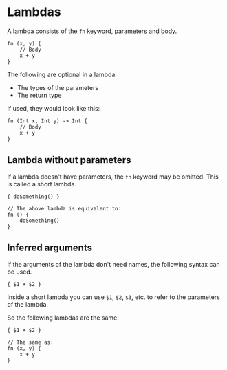 # Lambdas

A lambda consists of the `fn` keyword, parameters and body.

```misti
fn (x, y) {
    // Body
    x + y
}
```

The following are optional in a lambda:

- The types of the parameters
- The return type

If used, they would look like this:

```misti
fn (Int x, Int y) -> Int {
    // Body
    x + y
}
```

## Lambda without parameters

If a lambda doesn't have parameters, the `fn` keyword may be omitted.
This is called a short lambda.

```misti
{ doSomething() }

// The above lambda is equivalent to:
fn () {
    doSomething()
}
```

## Inferred arguments

If the arguments of the lambda don't need names, the following
syntax can be used.

```misti
{ $1 + $2 }
```

Inside a short lambda you can use `$1`, `$2`, `$3`, etc. to refer to the
parameters of the lambda.

So the following lambdas are the same:

```misti
{ $1 + $2 }

// The same as:
fn (x, y) {
    x + y
}
```


